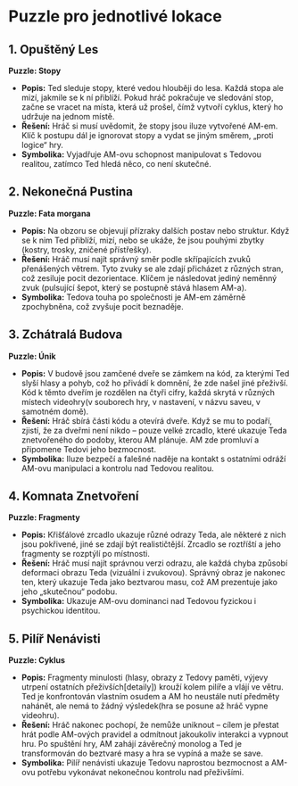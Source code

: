 # Puzzle pro jednotlivé lokace

## 1. Opuštěný Les  
**Puzzle: Stopy**  
- **Popis:** Ted sleduje stopy, které vedou hlouběji do lesa. Každá stopa ale mizí, jakmile se k ní přiblíží. Pokud hráč pokračuje ve sledování stop, začne se vracet na místa, která už prošel, čímž vytvoří cyklus, který ho udržuje na jednom místě.  
- **Řešení:** Hráč si musí uvědomit, že stopy jsou iluze vytvořené AM-em. Klíč k postupu dál je ignorovat stopy a vydat se jiným směrem, „proti logice“ hry.  
- **Symbolika:** Vyjadřuje AM-ovu schopnost manipulovat s Tedovou realitou, zatímco Ted hledá něco, co není skutečné.  

## 2. Nekonečná Pustina  
**Puzzle: Fata morgana**  
- **Popis:** Na obzoru se objevují přízraky dalších postav nebo struktur. Když se k nim Ted přiblíží, mizí, nebo se ukáže, že jsou pouhými zbytky (kostry, trosky, zničené přístřešky).  
- **Řešení:** Hráč musí najít správný směr podle skřípajících zvuků přenášených větrem. Tyto zvuky se ale zdají přicházet z různých stran, což zesiluje pocit dezorientace. Klíčem je následovat jediný neměnný zvuk (pulsující šepot, který se postupně stává hlasem AM-a).  
- **Symbolika:** Tedova touha po společnosti je AM-em záměrně zpochybněna, což zvyšuje pocit beznaděje.  

## 3. Zchátralá Budova  
**Puzzle: Únik**  
- **Popis:** V budově jsou zamčené dveře se zámkem na kód, za kterými Ted slyší hlasy a pohyb, což ho přivádí k domnění, že zde našel jiné přeživší. Kód k těmto dveřím je rozdělen na čtyři cifry, každá skrytá v různých místech videohry(v souborech hry, v nastavení, v názvu saveu, v samotném domě).  
- **Řešení:** Hráč sbírá části kódu a otevírá dveře. Když se mu to podaří, zjistí, že za dveřmi není nikdo – pouze velké zrcadlo, které ukazuje Teda znetvořeného do podoby, kterou AM plánuje. AM zde promluví a připomene Tedovi jeho bezmocnost.  
- **Symbolika:** Iluze bezpečí a falešné naděje na kontakt s ostatními odráží AM-ovu manipulaci a kontrolu nad Tedovou realitou.  

## 4. Komnata Znetvoření  
**Puzzle: Fragmenty**  
- **Popis:** Křišťálové zrcadlo ukazuje různé odrazy Teda, ale některé z nich jsou pokřivené, jiné se zdají být realističtější. Zrcadlo se roztříští a jeho fragmenty se rozptýlí po místnosti. 
- **Řešení:** Hráč musí najít správnou verzi odrazu, ale každá chyba způsobí deformaci obrazu Teda (vizuální i zvukovou). Správný obraz je nakonec ten, který ukazuje Teda jako beztvarou masu, což AM prezentuje jako jeho „skutečnou“ podobu. 
- **Symbolika:** Ukazuje AM-ovu dominanci nad Tedovou fyzickou i psychickou identitou.  

## 5. Pilíř Nenávisti  
**Puzzle: Cyklus**  
- **Popis:** Fragmenty minulosti (hlasy, obrazy z Tedovy paměti, výjevy utrpení ostatních přeživších[detaily]) krouží kolem pilíře a vlájí ve větru. Ted je konfrontován vlastním osudem a AM ho neustále nutí předměty nahánět, ale nemá to žádný výsledek(hra se posune až hráč vypne videohru).  
- **Řešení:** Hráč nakonec pochopí, že nemůže uniknout – cílem je přestat hrát podle AM-ových pravidel a odmítnout jakoukoliv interakci a vypnout hru. Po spuštění hry, AM zahájí závěrečný monolog a Ted je transformován do beztvaré masy a hra se vypíná a maže se save.  
- **Symbolika:** Pilíř nenávisti ukazuje Tedovu naprostou bezmocnost a AM-ovu potřebu vykonávat nekonečnou kontrolu nad přeživšími.  
